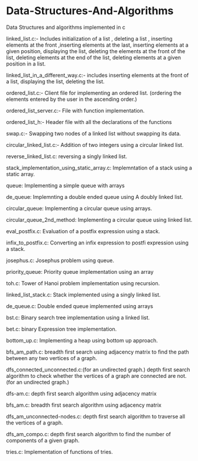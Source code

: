 # Data-Structures-And-Algorithms
Data Structures and algorithms implemented in c

linked_list.c:-
Includes initialization of a list , deleting a list , inserting elements at the front ,inserting elements at the last, inserting elements at a given position, displaying the list, deleting the elements at the front of the  list, deleting elements at the end of the list, deleting elements at a given position in a list.

linked_list_in_a_different_way.c:-
includes inserting elements at the front of a list, displaying the list, deleting the list.

ordered_list.c:-
Client file for implementing an ordered list.
(ordering the elements entered by the user in the ascending order.)

ordered_list_server.c:-
File with function implementation.

ordered_list_h:-
Header file with all the declarations of the functions

swap.c:-
Swapping two nodes of a linked list without swapping its data.

circular_linked_list.c:-
Addition of two integers using a circular linked list.


reverse_linked_list.c:
reversing a singly linked list.

stack_implementation_using_static_array.c:
Implemntation of a stack using a static array.

queue:
Implementing a simple queue with arrays

de_queue:
Implemnting a double ended queue using A doubly linked list.

circular_queue:
Implementing a circular queue using arrays.

circular_queue_2nd_method:
Implementing a circular queue using linked list.

eval_postfix.c:
Evaluation of a postfix expression using a stack.

infix_to_postfix.c:
Converting an infix expression to postfi expression using a stack.

josephus.c:
Josephus problem using queue.

priority_queue:
Priority queue implementation using an array

toh.c:
Tower of Hanoi problem implementation using recursion.

linked_list_stack.c:
Stack implemented using a singly linked list.

de_queue.c:
Double ended queue implemented using arrays


bst.c:
Binary search tree implementation using a linked list.

bet.c:
binary Expression tree implementation.

bottom_up.c:
Implementing a heap using bottom up approach.

bfs_am_path.c:
breadth first search using adjacency matrix to find the path between any two vertices of a graph.


dfs_connected_unconnected.c:(for an undirected graph.)
depth first search algorithm to check whether the vertices of a graph are connected are not.(for an undirected graph.)


dfs-am.c:
depth first search algorithm using adjacency matrix


bfs_am.c:
breadth first search algorithm using adjacency matrix

dfs_am_unconnected-nodes.c:
depth first search algorithm to traverse all the vertices of a graph.

dfs_am_compo.c:
depth first search algorithm to find the number of components of a given graph.

tries.c:
Implementation of functions of tries.










